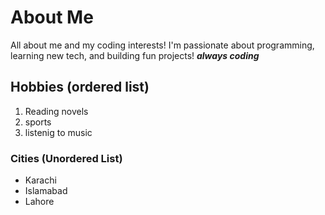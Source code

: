 # About Me  
All about me and my coding interests! I'm passionate about programming, learning new tech, and building fun projects! 
**_always coding_**

## Hobbies (ordered list)
1. Reading novels
2. sports 
3. listenig to music

### Cities  (Unordered List)
- Karachi
- Islamabad
- Lahore

